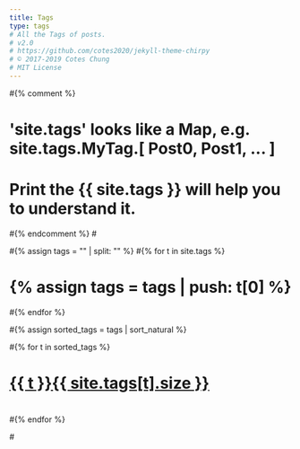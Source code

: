 ```yaml
---
title: Tags
type: tags
# All the Tags of posts.
# v2.0
# https://github.com/cotes2020/jekyll-theme-chirpy
# © 2017-2019 Cotes Chung
# MIT License
---
```


#{% comment %}
#  'site.tags' looks like a Map, e.g. site.tags.MyTag.[ Post0, Post1, ... ]
#  Print the {{ site.tags }} will help you to understand it.
#{% endcomment %}
#<div id="tags" class="d-flex flex-wrap ml-xl-2 mr-xl-2">
#{% assign tags = "" | split: "" %}
#{% for t in site.tags %}
#  {% assign tags = tags | push: t[0] %}
#{% endfor %}

#{% assign sorted_tags = tags | sort_natural %}

#{% for t in sorted_tags %}
#  <div>
#    <a class="tag" href="{{ site.baseurl }}/tags/{{ t | replace: ' ', '-' | downcase | url_encode }}/">{{ t }}<span class="text-muted">{{ site.tags[t].size }}</span></a>
#  </div>
#{% endfor %}

#</div>

